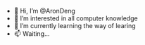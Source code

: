 - 👋 Hi, I’m @AronDeng
- 👀 I’m interested in all computer knowledge
- 🌱 I’m currently learning the way of learing
- 📫 Waiting...

<!---
AronDeng/AronDeng is a ✨ special ✨ repository because its `README.md` (this file) appears on your GitHub profile.
You can click the Preview link to take a look at your changes.
--->
